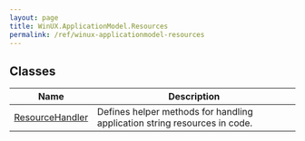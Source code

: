 ```yaml
---
layout: page
title: WinUX.ApplicationModel.Resources
permalink: /ref/winux-applicationmodel-resources
---
```


## Classes

| Name | Description |
|---|---|
| [ResourceHandler](winux-applicationmodel-resources-resourcehandler) | Defines helper methods for handling application string resources in code. |
